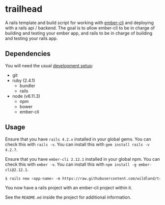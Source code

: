 # trailhead

A rails template and build script for working with [ember-cli](https://github.com/stefanpenner/ember-cli)
and deploying with a rails api / backend. The goal is to allow ember-cli to be
in charge of building and testing your ember app, and rails to be in charge of
building and testing your rails app.


## Dependencies

You will need the usual [development setup](https://github.com/wildland/guides#setting-up-your-development-enviroment):
- git
- ruby (2.4.1)
  - bundler
  - rails
- node (v6.11.3)
  - npm
  - bower
  - ember-cli

## Usage
Ensure that you have `rails 4.2.x` installed in your global gems. You can check this with `rails -v`.
You can install this with `gem install rails -v 4.2.7`.

Ensure that you have `ember-cli 2.12.1` installed in your global npm. You can check this with `ember -v`.
You can install this with `npm install -g ember-cli@2.12.1`.

```bash
$ rails new <app-name> -m https://raw.githubusercontent.com/wildland/trailhead/master/template.rb --database=postgresql --skip-spring --skip-turbolinks -J
```

You now have a rails project with an ember-cli project within it.

See the `README.md` inside the project for additional information.
